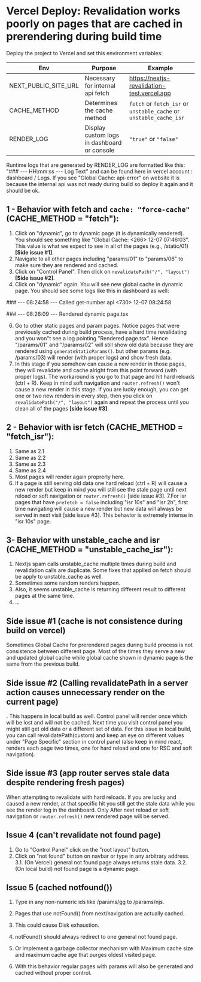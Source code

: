 # Vercel Deploy: Revalidation works poorly on pages that are cached in prerendering during build time

Deploy the project to Vercel and set this environment variables:

Env | Purpose | Example |
--- | --- | --- |
NEXT_PUBLIC_SITE_URL | Necessary for internal api fetch | https://nextjs-revalidation-test.vercel.app | 
CACHE_METHOD | Determines the cache method | `fetch` or `fetch_isr` or `unstable_cache` or `unstable_cache_isr` | 
RENDER_LOG | Display custom logs in dashboard or console | `"true"` or `"false"` | 

Runtime logs that are generated by RENDER_LOG are formatted like this: "### --- HH:mm:ss --- Log Text" and can be found here in vercel account : dashboard / Logs.
If you see "Global Cache: api-error" on website it is because the internal api was not ready during build so deploy it again and it should be ok.

## 1 - Behavior with fetch and `cache: "force-cache"` (CACHE_METHOD = "fetch"):

1. Click on "dynamic", go to dynamic page (it is dynamically rendered). You should see something like "Global Cache: <266> 12-07 07:46:03". This value is what we expect to see in all of the pages (e.g., /static/01) **[Side issue #1]**.
2. Navigate to all other pages including "params/01" to "params/06" to make sure they are rendered and cached.
3. Click on "Control Panel". Then click on `revalidatePath("/", "layout")` **[Side issue #2]**.
4. Click on "dynamic" again. You will see new global cache in dynamic page. You should see some logs like this in dashboard as well:

\### --- 08:24:58 --- Called get-number api <730> 12-07 08:24:58

\### --- 08:26:09 --- Rendered dynamic page.tsx
  
6. Go to other static pages and param pages. Notice pages that were previously cached during build process, have a hard time revalidating and you won"t see a log pointing "Rendered page.tsx". Hence "/params/01" and "/params/02" will still show old data because they are rendered using `generateStaticParams()`. but other params (e.g. /params/03) will render (with proper logs) and show fresh data.
7. In this stage if you somehow can cause a new render in those pages, they will revalidate and cache alright from this point forward (with proper logs). The workaround is you go to that page and hit hard reloads (ctrl + R). Keep in mind soft navigation and `router.refresh()` won't cause a new render in this stage. If you are lucky enough, you can get one or two new renders in every step, then you click on `revalidatePath("/", "layout")` again and repeat the process until you clean all of the pages **[side issue #3]**.

## 2 - Behavior with isr fetch (CACHE_METHOD = "fetch_isr"):

1. Same as 2.1
2. Same as 2.2
3. Same as 2.3
4. Same as 2.4
5. Most pages will render again proprerly here.
6. If a page is still serving old data one hard reload (ctrl + R) will cause a new render but keep in mind you will still see the stale page until next reload or soft navigation or `router.refresh()` [side issue #3].
7.For isr pages that have `prefetch = false` including "isr 10s" and "isr 2h", first time navigating will cause a new render but new data will always be served in next visit [side issue #3]. This behavior is extremely intense in "isr 10s" page.

## 3- Behavior with unstable_cache and isr (CACHE_METHOD = "unstable_cache_isr"):

1. Nextjs spam calls unstable_cache multiple times during build and revalidation calls are duplicate. Some fixes that applied on fetch should be apply to unstable_cache as well.
2. Sometimes some random renders happen.
3.  Also, it seems unstable_cache is returning different result to different pages at the same time.
4. ...

## Side issue #1 (cache is not consistence during build on vercel)
Sometimes Global Cache for prerendered pages during build process is not consistence between different page. Most of the times they serve a new and updated global cache while global cache shown in dynamic page is the same from the previous build.

## Side issue #2 (Calling revalidatePath in a server action causes unnecessary render on the current page)
. This happens in local build as well. Control panel will render once which will be lost and will not be cached. Next time you visit control panel you might still get old data or a different set of data. For this issue in local build, you can call revalidatePath(custom) and keep an eye on different values under "Page Specific" section in control panel (also keep in mind react, renders each page two times, one for hard reload and one for RSC and soft navigation).

## Side issue #3 (app router serves stale data despite rendering fresh pages)
When attempting to revalidate with hard reloads. If you are lucky and caused a new render, at that specific hit you still get the stale data while you see the render log in the dashboard. Only After next reload or soft navigation or `router.refresh()` new rendered page will be served.

## Issue 4 (can't revalidate not found page)

1. Go to "Control Panel" click on the "root layout" button.
2. Click on "not found" button on navbar or type in any arbitrary address.
3.1. (On Vercel) general not found page always returns stale data.
3.2. (On local build) not found page is a dynamic page.

## Issue 5 (cached notfound())

1. Type in any non-numeric ids like /params/gg to /params/njs.

2. Pages that use notFound() from next/navigation are actually cached.

3. This could cause Disk exhaustion.

4. notFound() should always redirect to one general not found page.

5. Or implement a garbage collector mechanism with Maximum cache size and maximum cache age that purges oldest visited page.

6. With this behavior regular pages with params will also be generated and cached without proper control.
